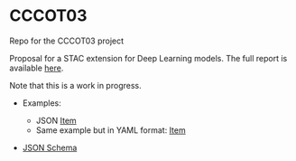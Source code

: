 # CCCOT03
Repo for the CCCOT03 project

Proposal for a STAC extension for Deep Learning models. The full report is available [here](https://github.com/crim-ca/CCCOT03/blob/main/CCCOT03_Rapport%20Final_FINAL_EN.pdf).

Note that this is a work in progress.

- Examples:
  - JSON [Item](extension/dl-model/examples/example-full-item.json)
  - Same example but in YAML format: [Item](extension/dl-model/examples/example-thelper-item.yml) 
  
- [JSON Schema](extension/dl-model/json-schema)
